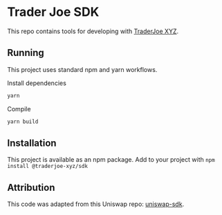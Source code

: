 # Trader Joe SDK
This repo contains tools for developing with [TraderJoe XYZ](https://www.traderjoexyz.com).

## Running
This project uses standard npm and yarn workflows.

Install dependencies

```sh
yarn
```

Compile
```sh
yarn build
```

## Installation
This project is available as an npm package. Add to your project with `npm install @traderjoe-xyz/sdk`

## Attribution
This code was adapted from this Uniswap repo: [uniswap-sdk](https://github.com/Uniswap/sdk).
